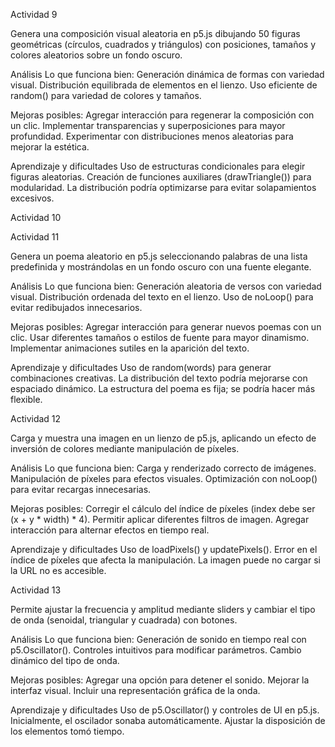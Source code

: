 Actividad 9

Genera una composición visual aleatoria en p5.js dibujando 50 figuras geométricas (círculos, cuadrados y triángulos) con posiciones, tamaños y colores aleatorios sobre un fondo oscuro.

Análisis
Lo que funciona bien:
Generación dinámica de formas con variedad visual.
Distribución equilibrada de elementos en el lienzo.
Uso eficiente de random() para variedad de colores y tamaños.

Mejoras posibles:
Agregar interacción para regenerar la composición con un clic.
Implementar transparencias y superposiciones para mayor profundidad.
Experimentar con distribuciones menos aleatorias para mejorar la estética.

Aprendizaje y dificultades
Uso de estructuras condicionales para elegir figuras aleatorias.
Creación de funciones auxiliares (drawTriangle()) para modularidad.
La distribución podría optimizarse para evitar solapamientos excesivos.

Actividad 10

Actividad 11

Genera un poema aleatorio en p5.js seleccionando palabras de una lista predefinida y mostrándolas en un fondo oscuro con una fuente elegante.

Análisis
Lo que funciona bien:
Generación aleatoria de versos con variedad visual.
Distribución ordenada del texto en el lienzo.
Uso de noLoop() para evitar redibujados innecesarios.

Mejoras posibles:
Agregar interacción para generar nuevos poemas con un clic.
Usar diferentes tamaños o estilos de fuente para mayor dinamismo.
Implementar animaciones sutiles en la aparición del texto.

Aprendizaje y dificultades
Uso de random(words) para generar combinaciones creativas.
La distribución del texto podría mejorarse con espaciado dinámico.
La estructura del poema es fija; se podría hacer más flexible.

Actividad 12

Carga y muestra una imagen en un lienzo de p5.js, aplicando un efecto de inversión de colores mediante manipulación de píxeles.

Análisis
Lo que funciona bien:
Carga y renderizado correcto de imágenes.
Manipulación de píxeles para efectos visuales.
Optimización con noLoop() para evitar recargas innecesarias.

Mejoras posibles:
Corregir el cálculo del índice de píxeles (index debe ser (x + y * width) * 4).
Permitir aplicar diferentes filtros de imagen.
Agregar interacción para alternar efectos en tiempo real.

Aprendizaje y dificultades
Uso de loadPixels() y updatePixels().
Error en el índice de píxeles que afecta la manipulación.
La imagen puede no cargar si la URL no es accesible.

Actividad 13

Permite ajustar la frecuencia y amplitud mediante sliders y cambiar el tipo de onda (senoidal, triangular y cuadrada) con botones.

Análisis
Lo que funciona bien:
Generación de sonido en tiempo real con p5.Oscillator().
Controles intuitivos para modificar parámetros.
Cambio dinámico del tipo de onda.

Mejoras posibles:
Agregar una opción para detener el sonido.
Mejorar la interfaz visual.
Incluir una representación gráfica de la onda.

Aprendizaje y dificultades
Uso de p5.Oscillator() y controles de UI en p5.js.
Inicialmente, el oscilador sonaba automáticamente.
Ajustar la disposición de los elementos tomó tiempo.

